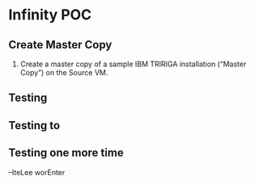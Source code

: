 # Infinity  POC

## Create Master Copy

 1. Create a master copy of a sample IBM TRIRIGA installation
(“Master Copy”) on the Source VM.

## Testing
## Testing to
## Testing one more time
–IteLee worEnter



<!--stackedit_data:
eyJoaXN0b3J5IjpbLTE2NjE3ODQ4ODUsMTI5MzE5ODQ1Ml19
-->